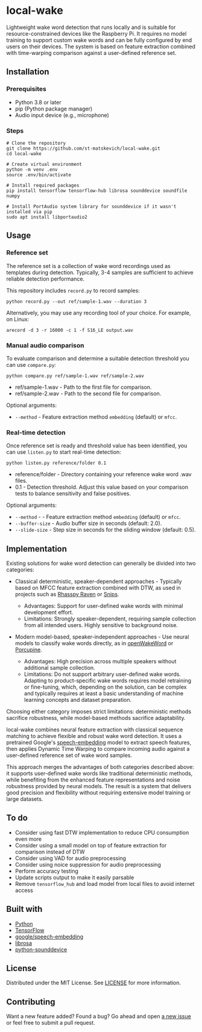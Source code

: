 # local-wake

Lightweight wake word detection that runs locally and is suitable for resource-constrained devices like the Raspberry Pi. It requires no model training to support custom wake words and can be fully configured by end users on their devices. The system is based on feature extraction combined with time-warping comparison against a user-defined reference set.

## Installation
### Prerequisites
- Python 3.8 or later
- pip (Python package manager)
- Audio input device (e.g., microphone)

### Steps
```
# Clone the repository
git clone https://github.com/st-matskevich/local-wake.git
cd local-wake

# Create virtual environment
python -m venv .env
source .env/bin/activate

# Install required packages
pip install tensorflow tensorflow-hub librosa sounddevice soundfile numpy

# Install PortAudio system library for sounddevice if it wasn't installed via pip
sudo apt install libportaudio2
```

## Usage
### Reference set
The reference set is a collection of wake word recordings used as templates during detection. Typically, 3-4 samples are sufficient to achieve reliable detection performance.

This repository includes `record.py` to record samples:
```
python record.py --out ref/sample-1.wav --duration 3
```

Alternatively, you may use any recording tool of your choice. For example, on Linux:
```
arecord -d 3 -r 16000 -c 1 -f S16_LE output.wav
```

### Manual audio comparison
To evaluate comparison and determine a suitable detection threshold you can use `compare.py`:
```
python compare.py ref/sample-1.wav ref/sample-2.wav
```
- ref/sample-1.wav - Path to the first file for comparison.
- ref/sample-2.wav - Path to the second file for comparison.

Optional arguments:
- `--method` - Feature extraction method `embedding` (default) or `mfcc`.

### Real-time detection
Once reference set is ready and threshold value has been identified, you can use `listen.py` to start real-time detection:
```
python listen.py reference/folder 0.1 
```
- reference/folder - Directory containing your reference wake word .wav files.
- 0.1 - Detection threshold. Adjust this value based on your comparison tests to balance sensitivity and false positives.

Optional arguments:
- `--method` - - Feature extraction method `embedding` (default) or `mfcc`.
- `--buffer-size` - Audio buffer size in seconds (default: 2.0).
- `--slide-size` - Step size in seconds for the sliding window (default: 0.5).

## Implementation
Existing solutions for wake word detection can generally be divided into two categories:
- Classical deterministic, speaker-dependent approaches - Typically based on MFCC feature extraction combined with DTW, as used in projects such as [Rhasspy Raven](https://github.com/rhasspy/rhasspy-wake-raven) or [Snips](https://medium.com/snips-ai/machine-learning-on-voice-a-gentle-introduction-with-snips-personal-wake-word-detector-133bd6fb568e).
  - Advantages: Support for user-defined wake words with minimal development effort.
  - Limitations: Strongly speaker-dependent, requiring sample collection from all intended users. Highly sensitive to background noise.

- Modern model-based, speaker-independent approaches - Use neural models to classify wake words directly, as in [openWakeWord](https://github.com/dscripka/openWakeWord) or [Porcupine](https://github.com/Picovoice/porcupine).
  - Advantages: High precision across multiple speakers without additional sample collection.
  - Limitations: Do not support arbitrary user-defined wake words. Adapting to product-specific wake words requires model retraining or fine-tuning, which, depending on the solution, can be complex and typically requires at least a basic understanding of machine learning concepts and dataset preparation.

Choosing either category imposes strict limitations: deterministic methods sacrifice robustness, while model-based methods sacrifice adaptability.

local-wake combines neural feature extraction with classical sequence matching to achieve flexible and robust wake word detection. It uses a pretrained Google's [speech-embedding](https://www.kaggle.com/models/google/speech-embedding) model to extract speech features, then applies Dynamic Time Warping to compare incoming audio against a user-defined reference set of wake word samples.

This approach merges the advantages of both categories described above: it supports user-defined wake words like traditional deterministic methods, while benefiting from the enhanced feature representations and noise robustness provided by neural models. The result is a system that delivers good precision and flexibility without requiring extensive model training or large datasets.

## To do
- Consider using fast DTW implementation to reduce CPU consumption even more
- Consider using a small model on top of feature extraction for comparison instead of DTW
- Consider using VAD for audio preprocessing
- Consider using noice suppression for audio preprocessing
- Perform accuracy testing
- Update scripts output to make it easily parsable
- Remove `tensorflow_hub` and load model from local files to avoid internet access

## Built with
- [Python](https://www.python.org/)
- [TensorFlow](https://www.tensorflow.org/)
- [google/speech-embedding](https://www.kaggle.com/models/google/speech-embedding)
- [librosa](https://librosa.org/)
- [python-sounddevice](https://github.com/spatialaudio/python-sounddevice)

## License
Distributed under the MIT License. See [LICENSE](LICENSE) for more information.

## Contributing
Want a new feature added? Found a bug? 
Go ahead and open [a new issue](https://github.com/st-matskevich/local-wake/issues/new) or feel free to submit a pull request.